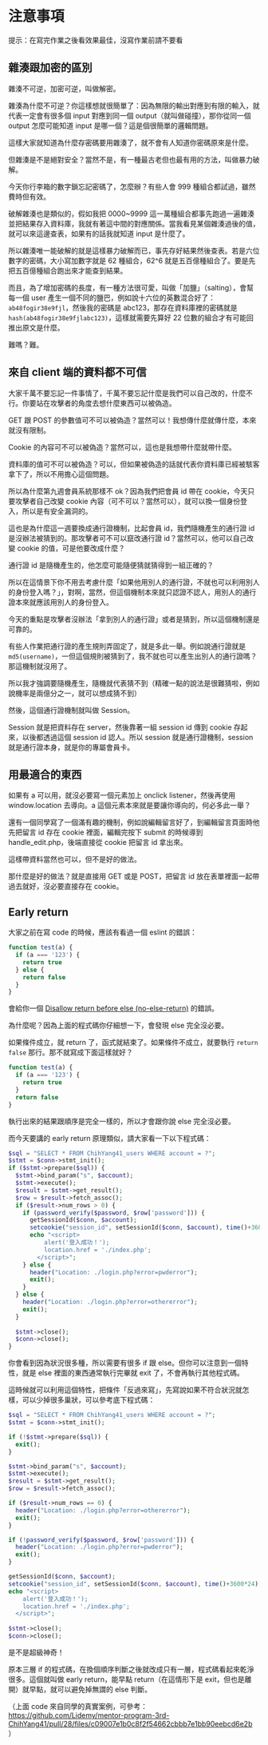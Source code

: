 # 注意事項

提示：在寫完作業之後看效果最佳，沒寫作業前請不要看

## 雜湊跟加密的區別

雜湊不可逆，加密可逆，叫做解密。

雜湊為什麼不可逆？你這樣想就很簡單了：因為無限的輸出對應到有限的輸入，就代表一定會有很多個 input 對應到同一個 output（就叫做碰撞），那你從同一個 output 怎麼可能知道 input 是哪一個？這是個很簡單的邏輯問題。

這樣大家就知道為什麼存密碼要用雜湊了，就不會有人知道你密碼原來是什麼。

但雜湊是不是絕對安全？當然不是，有一種最古老但也最有用的方法，叫做暴力破解。

今天你行李箱的數字鎖忘記密碼了，怎麼辦？有些人會 999 種組合都試過，雖然費時但有效。

破解雜湊也是類似的，假如我把 0000~9999 這一萬種組合都事先跑過一遍雜湊並把結果存入資料庫，我就有著這中間的對應關係。當我看見某個雜湊過後的值，就可以來這邊查表，如果有的話我就知道 input 是什麼了。

所以雜湊唯一能破解的就是這樣暴力破解而已，事先存好結果然後查表。若是六位數字的密碼，大小寫加數字就是 62 種組合，62^6 就是五百億種組合了。要是先把五百億種組合跑出來才能查到結果。

而且，為了增加密碼的長度，有一種方法很可愛，叫做「加鹽」（salting），會幫每一個 user 產生一個不同的鹽巴，例如說十六位的英數混合好了：`ab48fogir38e9fjl`，然後我的密碼是 abc123，那存在資料庫裡的密碼就是 `hash(ab48fogir38e9fjlabc123)`，這樣就需要先算好 22 位數的組合才有可能回推出原文是什麼。

難嗎？難。

## 來自 client 端的資料都不可信

大家千萬不要忘記一件事情了，千萬不要忘記什麼是我們可以自己改的，什麼不行。你要站在攻擊者的角度去想什麼東西可以被偽造。

GET 跟 POST 的參數值可不可以被偽造？當然可以！我想傳什麼就傳什麼，本來就沒有限制。

Cookie 的內容可不可以被偽造？當然可以，這也是我想帶什麼就帶什麼。

資料庫的值可不可以被偽造？可以，但如果被偽造的話就代表你資料庫已經被駭客拿下了，所以不用擔心這個問題。

所以為什麼第九週會員系統那樣不 ok？因為我們把會員 id 帶在 cookie，今天只要攻擊者自己改變 cookie 內容（可不可以？當然可以），就可以換一個身份登入，所以是有安全漏洞的。

這也是為什麼這一週要換成通行證機制，比起會員 id，我們隨機產生的通行證 id 是沒辦法被猜到的。那攻擊者可不可以竄改通行證 id？當然可以，他可以自己改變 cookie 的值，可是他要改成什麼？

通行證 id 是隨機產生的，他怎麼可能隨便猜就猜得到一組正確的？

所以在這情景下你不用去考慮什麼「如果他用別人的通行證，不就也可以利用別人的身份登入嗎？」，對啊，當然，但這個機制本來就只認證不認人，用別人的通行證本來就應該用別人的身份登入。

今天的重點是攻擊者沒辦法「拿到別人的通行證」或者是猜到，所以這個機制還是可靠的。

有些人作業把通行證的產生規則弄固定了，就是多此一舉。例如說通行證就是 `md5(username)`，一但這個規則被猜到了，我不就也可以產生出別人的通行證嗎？那這機制就沒用了。

所以我才強調要隨機產生，隨機就代表猜不到（精確一點的說法是很難猜啦，例如說機率是兩億分之一，就可以想成猜不到）

然後，這個通行證機制就叫做 Session。

Session 就是把資料存在 server，然後靠著一組 session id 傳到 cookie 存起來，以後都透過這個 session id 認人。所以 session 就是通行證機制，session 就是通行證本身，就是你的專屬會員卡。

## 用最適合的東西

如果有 a 可以用，就沒必要寫一個元素加上 onclick listener，然後再使用 window.location 去導向。a 這個元素本來就是要讓你導向的，何必多此一舉？

還有一個同學寫了一個滿有趣的機制，例如說編輯留言好了，到編輯留言頁面時他先把留言 id 存在 cookie 裡面，編輯完按下 submit 的時候導到 handle_edit.php，後端直接從 cookie 把留言 id 拿出來。

這樣帶資料當然也可以，但不是好的做法。

那什麼是好的做法？就是直接用 GET 或是 POST，把留言 id 放在表單裡面一起帶過去就好，沒必要直接存在 cookie。

## Early return

大家之前在寫 code 的時候，應該有看過一個 eslint 的錯誤：

``` js
function test(a) {
  if (a === '123') {
    return true
  } else {
    return false
  }
}
```

會給你一個 [Disallow return before else (no-else-return)](https://eslint.org/docs/rules/no-else-return) 的錯誤。

為什麼呢？因為上面的程式碼你仔細想一下，會發現 else 完全沒必要。

如果條件成立，就 return 了，函式就結束了。如果條件不成立，就要執行 `return false` 那行。那不就寫成下面這樣就好？

``` js
function test(a) {
  if (a === '123') {
    return true
  }
  return false
}
```

執行出來的結果跟順序是完全一樣的，所以才會跟你說 else 完全沒必要。

而今天要講的 early return 原理類似，請大家看一下以下程式碼：

``` php
$sql = "SELECT * FROM ChihYang41_users WHERE account = ?";
$stmt = $conn->stmt_init();
if ($stmt->prepare($sql)) {
  $stmt->bind_param("s", $account);
  $stmt->execute();
  $result = $stmt->get_result();
  $row = $result->fetch_assoc();
  if ($result->num_rows > 0) {
    if (password_verify($password, $row['password'])) {
      getSessionId($conn, $account);
      setcookie("session_id", setSessionId($conn, $account), time()+3600*24);
      echo "<script>
          alert('登入成功！');
          location.href = './index.php';
        </script>";
    } else {
      header("Location: ./login.php?error=pwderror");
      exit();
    }
  } else {
    header("Location: ./login.php?error=othererror");
    exit();
  }
  
  $stmt->close();
  $conn->close();
} 
```

你會看到因為狀況很多種，所以需要有很多 if 跟 else。但你可以注意到一個特性，就是 else 裡面的東西通常執行完畢就 exit 了，不會再執行其他程式碼。

這時候就可以利用這個特性，把條件「反過來寫」，先寫說如果不符合狀況就怎樣，可以少掉很多巢狀，可以參考底下程式碼：

``` php
$sql = "SELECT * FROM ChihYang41_users WHERE account = ?";
$stmt = $conn->stmt_init();

if (!$stmt->prepare($sql)) {
  exit();
}

$stmt->bind_param("s", $account);
$stmt->execute();
$result = $stmt->get_result();
$row = $result->fetch_assoc();

if ($result->num_rows == 0) {
  header("Location: ./login.php?error=othererror");
  exit();
}

if (!password_verify($password, $row['password'])) {
  header("Location: ./login.php?error=pwderror");
  exit();
}

getSessionId($conn, $account);
setcookie("session_id", setSessionId($conn, $account), time()+3600*24);
echo "<script>
    alert('登入成功！');
    location.href = './index.php';
  </script>";
  
$stmt->close();
$conn->close();
```

是不是超級神奇！

原本三層 if 的程式碼，在換個順序判斷之後就改成只有一層，程式碼看起來乾淨很多。這個就叫做 early return，能早點 return（在這情形下是 exit，但也是離開）就早點，就可以避免掉無謂的 else 判斷。

（上面 code 來自同學的真實案例，可參考：https://github.com/Lidemy/mentor-program-3rd-ChihYang41/pull/28/files/c09007e1b0c8f2f54662cbbb7e1bb90eebcd6e2b ）



